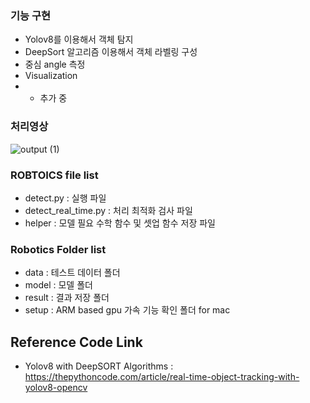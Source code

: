 ### 기능 구현  
- Yolov8를 이용해서 객체 탐지
- DeepSort 알고리즘 이용해서 객체 라벨링 구성
- 중심 angle 측정
- Visualization 
- + 추가 중

### 처리영상
![output (1)](https://github.com/dablro12/robotics/assets/54443308/10435d23-3b66-48c4-b91c-cdd68b6b367f)



### ROBTOICS file list 
- detect.py : 실행 파일
- detect_real_time.py : 처리 최적화 검사 파일
- helper : 모델 필요 수학 함수 및 셋업 함수 저장 파일 

### Robotics Folder list 
- data : 테스트 데이터 폴더
- model : 모델 폴더
- result : 결과 저장 폴더
- setup : ARM based gpu 가속 기능 확인 폴더 for mac 


## Reference Code Link
- Yolov8 with DeepSORT Algorithms : https://thepythoncode.com/article/real-time-object-tracking-with-yolov8-opencv
